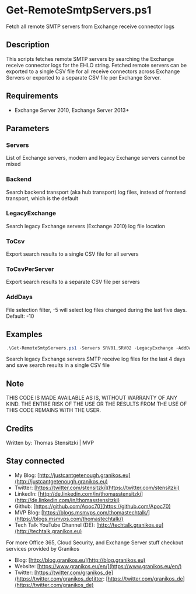 # Get-RemoteSmtpServers.ps1

Fetch all remote SMTP servers from Exchange receive connector logs

## Description

This scripts fetches remote SMTP servers by searching the Exchange receive connector logs for the EHLO string.
Fetched remote servers can be exported to a single CSV file for all receive connectors across Exchange Servers or exported to a separate CSV file per Exchange Server.

## Requirements

- Exchange Server 2010, Exchange Server 2013+

## Parameters

### Servers

List of Exchange servers, modern and legacy Exchange servers cannot be mixed

### Backend

Search backend transport (aka hub transport) log files, instead of frontend transport, which is the default

### LegacyExchange

Search legacy Exchange servers (Exchange 2010) log file location

### ToCsv

Export search results to a single CSV file for all servers

### ToCsvPerServer

Export search results to a separate CSV file per servers

### AddDays

File selection filter, -5 will select log files changed during the last five days. Default: -10

## Examples

``` PowerShell
.\Get-RemoteSmtpServers.ps1 -Servers SRV01,SRV02 -LegacyExchange -AddDays -4 -ToCsv
```

Search legacy Exchange servers SMTP receive log files for the last 4 days and save search results in a single CSV file

## Note

THIS CODE IS MADE AVAILABLE AS IS, WITHOUT WARRANTY OF ANY KIND. THE ENTIRE
RISK OF THE USE OR THE RESULTS FROM THE USE OF THIS CODE REMAINS WITH THE USER.

## Credits

Written by: Thomas Stensitzki | MVP

## Stay connected

- My Blog: [http://justcantgetenough.granikos.eu](http://justcantgetenough.granikos.eu)
- Twitter: [https://twitter.com/stensitzki](https://twitter.com/stensitzki)
- LinkedIn: [http://de.linkedin.com/in/thomasstensitzki](http://de.linkedin.com/in/thomasstensitzki)
- Github: [https://github.com/Apoc70](https://github.com/Apoc70)
- MVP Blog: [https://blogs.msmvps.com/thomastechtalk/](https://blogs.msmvps.com/thomastechtalk/)
- Tech Talk YouTube Channel (DE): [http://techtalk.granikos.eu](http://techtalk.granikos.eu)

For more Office 365, Cloud Security, and Exchange Server stuff checkout services provided by Granikos

- Blog: [http://blog.granikos.eu](http://blog.granikos.eu)
- Website: [https://www.granikos.eu/en/](https://www.granikos.eu/en/)
- Twitter: [https://twitter.com/granikos_de](https://twitter.com/granikos_de)itter: [https://twitter.com/granikos_de](https://twitter.com/granikos_de)